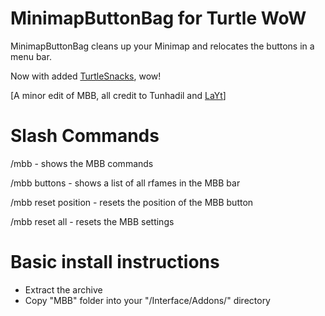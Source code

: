 # MinimapButtonBag for Turtle WoW

MinimapButtonBag cleans up your Minimap and relocates the buttons in a menu bar.

Now with added [TurtleSnacks](https://github.com/McPewPew/TurtleSnacks), wow!

[A minor edit of MBB, all credit to Tunhadil and [LaYt](https://github.com/laytya/MinimapButtonBag-vanilla)]

# Slash Commands

/mbb - shows the MBB commands

/mbb buttons - shows a list of all rfames in the MBB bar

/mbb reset position - resets the position of the MBB button

/mbb reset all - resets the MBB settings

# Basic install instructions
  - Extract the archive
  - Copy "MBB" folder into your "<WOW FOLDER>/Interface/Addons/" directory
